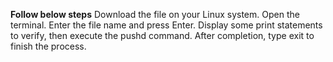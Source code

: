**Follow below steps**
Download the file on your Linux system.
Open the terminal.
Enter the file name and press Enter.
Display some print statements to verify, then execute the pushd command.
After completion, type exit to finish the process.
